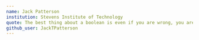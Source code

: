 ```yaml
---
name: Jack Patterson
institution: Stevens Institute of Technology 
quote: The best thing about a boolean is even if you are wrong, you are only off by a bit
github_user: JackTPatterson
---
```

